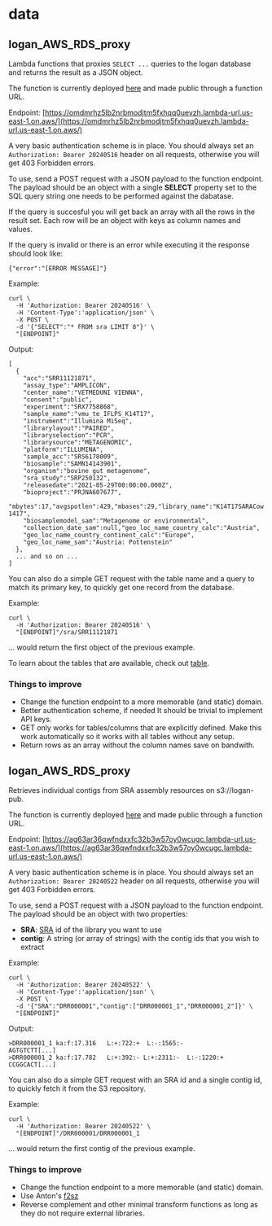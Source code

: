 # data

## logan_AWS_RDS_proxy

Lambda functions that proxies ```SELECT ...``` queries to the logan database
and returns the result as a JSON object.

The function is currently deployed [here](https://us-east-1.console.aws.amazon.com/lambda/home?region=us-east-1#/functions/logan_AWS_RDS_proxy)
and made public through a function URL.

Endpoint: [https://omdmrhz5lb2nrbmodjtm5fxhqq0uevzh.lambda-url.us-east-1.on.aws/](https://omdmrhz5lb2nrbmodjtm5fxhqq0uevzh.lambda-url.us-east-1.on.aws/)

A very basic authentication scheme is in place. You should always set an
```Authorization: Bearer 20240516``` header on all requests, otherwise you will
get 403 Forbidden errors.

To use, send a POST request with a JSON payload to the function endpoint.
The payload should be an object with a single **SELECT** property set to the SQL
query string one needs to be performed against the dabatase.

If the query is succesful you will get back an array with all the rows in the
result set. Each row will be an object with keys as column names and values.

If the query is invalid or there is an error while executing it the response
should look like:

```{"error":"[ERROR MESSAGE]"}```

Example:

```
curl \
  -H 'Authorization: Bearer 20240516' \
  -H 'Content-Type':'application/json' \
  -X POST \
  -d '{"SELECT":"* FROM sra LIMIT 8"}' \
  "[ENDPOINT]"
```

Output:
```
[
  {
    "acc":"SRR11121871",
    "assay_type":"AMPLICON",
    "center_name":"VETMEDUNI VIENNA",
    "consent":"public",
    "experiment":"SRX7758868",
    "sample_name":"vmu_te_IFLPS_K14T17",
    "instrument":"Illumina MiSeq",
    "librarylayout":"PAIRED",
    "libraryselection":"PCR",
    "librarysource":"METAGENOMIC",
    "platform":"ILLUMINA",
    "sample_acc":"SRS6178009",
    "biosample":"SAMN14143901",
    "organism":"bovine gut metagenome",
    "sra_study":"SRP250132",
    "releasedate":"2021-05-29T00:00:00.000Z",
    "bioproject":"PRJNA607677",
    "mbytes":17,"avgspotlen":429,"mbases":29,"library_name":"K14T17SARACow 1417",
    "biosamplemodel_sam":"Metagenome or environmental",
    "collection_date_sam":null,"geo_loc_name_country_calc":"Austria",
    "geo_loc_name_country_continent_calc":"Europe",
    "geo_loc_name_sam":"Austria: Pottenstein"
  },
  ... and so on ...
]
```

You can also do a simple GET request with the table name and a query to match
its primary key, to quickly get one record from the database.

Example:
```
curl \
  -H 'Authorization: Bearer 20240516' \
  "[ENDPOINT]"/sra/SRR11121871
```

... would return the first object of the previous example.

To learn about the tables that are available, check out [table](../table).

### Things to improve

 * Change the function endpoint to a more memorable (and static) domain.
 * Better authentication scheme, if needed
   It should be trivial to implement API keys.
 * GET only works for tables/columns that are explicitly defined.
   Make this work automatically so it works with all tables without any setup.
 * Return rows as an array without the column names save on bandwith.


## logan_AWS_RDS_proxy

Retrieves individual contigs from SRA assembly resources on s3://logan-pub.

The function is currently deployed [here](https://us-east-1.console.aws.amazon.com/lambda/home?region=us-east-1#/functions/logan_get_contig)
and made public through a function URL.

Endpoint: [https://ag63ar36qwfndxxfc32b3w57oy0wcugc.lambda-url.us-east-1.on.aws/](https://ag63ar36qwfndxxfc32b3w57oy0wcugc.lambda-url.us-east-1.on.aws/)

A very basic authentication scheme is in place. You should always set an
```Authorization: Bearer 20240522``` header on all requests, otherwise you will
get 403 Forbidden errors.

To use, send a POST request with a JSON payload to the function endpoint.
The payload should be an object with two properties:

 * **SRA**:
   [SRA](https://www.ncbi.nlm.nih.gov/sra) id of the library you want to use
 * **contig**:
   A string (or array of strings) with the contig ids that you wish to extract

Example:
```
curl \
  -H 'Authorization: Bearer 20240522' \
  -H 'Content-Type':'application/json' \
  -X POST \
  -d '{"SRA":"DRR000001","contig":["DRR000001_1","DRR000001_2"]}' \
  "[ENDPOINT]"
```

Output:
```
>DRR000001_1 ka:f:17.316   L:+:722:+  L:-:1565:- 
AGTGTCTT[...]
>DRR000001_2 ka:f:17.782   L:+:392:- L:+:2311:-  L:-:1220:+ 
CCGGCACT[...]
```

You can also do a simple GET request with an SRA id and a single contig id,
to quickly fetch it from the S3 repository.

Example:
```
curl \
  -H 'Authorization: Bearer 20240522' \
  "[ENDPOINT]"/DRR000001/DRR000001_1
```

... would return the first contig of the previous example.

### Things to improve

 * Change the function endpoint to a more memorable (and static) domain.
 * Use Anton's [f2sz](https://github.com/asl/f2sz)
 * Reverse complement and other minimal transform functions as long as they
   do not require external libraries.
